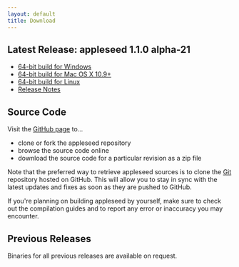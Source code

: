 ```yaml
---
layout: default
title: Download
---
```


## Latest Release: appleseed 1.1.0 alpha-21
* [64-bit build for Windows](https://github.com/appleseedhq/appleseed/releases/download/1.1.0-alpha-21/appleseed-1.1.0-alpha-21-0-g5c5df0b-win64-vs110.zip)
* [64-bit build for Mac OS X 10.9+](https://github.com/appleseedhq/appleseed/releases/download/1.1.0-alpha-21/appleseed-1.1.0-alpha-21-0-g5c5df0b-mac64-llvm.zip)
* [64-bit build for Linux](https://github.com/appleseedhq/appleseed/releases/download/1.1.0-alpha-21/appleseed-1.1.0-alpha-21-0-g5c5df0b-linux64-gcc4.zip)
* [Release Notes](https://github.com/appleseedhq/appleseed/releases/tag/1.1.0-alpha-21)


## Source Code
Visit the [GitHub page](https://github.com/appleseedhq/appleseed) to...

* clone or fork the appleseed repository
* browse the source code online
* download the source code for a particular revision as a zip file

Note that the preferred way to retrieve appleseed sources is to clone the [Git](http://git-scm.com/) repository hosted on GitHub. This will allow you to stay in sync with the latest updates and fixes as soon as they are pushed to GitHub.


If you're planning on building appleseed by yourself, make sure to check out the compilation guides and to report any error or inaccuracy you may encounter.


## Previous Releases

Binaries for all previous releases are available on request.

